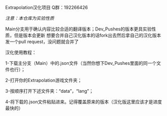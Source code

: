Extrapolation汉化项目
Q群：192266426

*注意：本仓库为实验性质*

Main分支用于确认内容比较合适的翻译版本；Dev_Pushes的版本更具实验性质，但是版本会更新
想要合并自己汉化版本的话fork出去然后拿自己的汉化版本发一个pull request，没问题就合并了


汉化使用教程：

1-下载主分支（Main）中的.json文件（当然你想下Dev_Pushes里面的同一个文件也行）；

2-打开你的Extrapolation游戏文件夹；

3-按顺序打开下述文件夹：“data”，“lang”；

4-将下载的.json文件粘贴进来。记得覆盖原来的版本（汉化版这里应该才是进度最快的）
